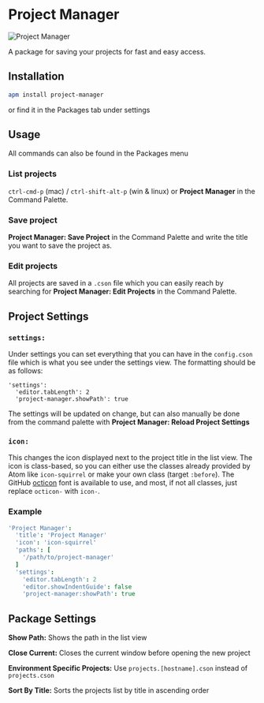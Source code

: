 # Project Manager

![Project Manager](https://raw.github.com/danielbrodin/atom-project-manager/master/project-manager.gif)

A package for saving your projects for fast and easy access.

## Installation
```sh
apm install project-manager
```
or find it in the Packages tab under settings

## Usage
All commands can also be found in the Packages menu
### List projects
`ctrl-cmd-p` (mac) / `ctrl-shift-alt-p` (win & linux) or **Project Manager** in the Command Palette.

### Save project
**Project Manager: Save Project** in the Command Palette and write the title you want to save the project as.

### Edit projects
All projects are saved in a `.cson` file which you can easily reach by searching for **Project Manager: Edit Projects** in the Command Palette.

## Project Settings
### `settings:`
Under settings you can set everything that you can have in the `config.cson` file which is what you see under the settings view.
The formatting should be as follows:
```
'settings':
  'editor.tabLength': 2
  'project-manager.showPath': true
```
The settings will be updated on change, but can also manually be done from the command palette with **Project Manager: Reload Project Settings**

### `icon:`
This changes the icon displayed next to the project title in the list view. The icon is class-based, so you can either use the classes already provided by Atom like `icon-squirrel` or make your own class (target `:before`). The GitHub [octicon](https://github.com/styleguide/css/7.0) font is available to use, and most, if not all classes, just replace `octicon-` with `icon-`.

### Example
```CoffeeScript
'Project Manager':
  'title': 'Project Manager'
  'icon': 'icon-squirrel'
  'paths': [
    '/path/to/project-manager'
  ]
  'settings':
    'editor.tabLength': 2
    'editor.showIndentGuide': false
    'project-manager:showPath': true
```

## Package Settings
**Show Path:** Shows the path in the list view

**Close Current:** Closes the current window before opening the new project

**Environment Specific Projects:** Use `projects.[hostname].cson` instead of `projects.cson`

**Sort By Title:** Sorts the projects list by title in ascending order